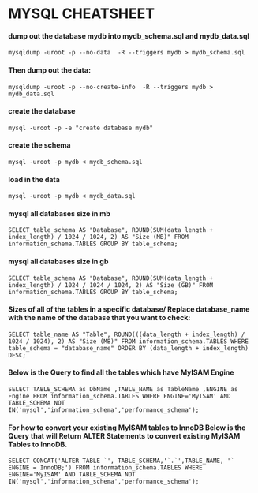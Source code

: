 # MYSQL CHEATSHEET

#### dump out the database mydb into mydb_schema.sql and mydb_data.sql
```
mysqldump -uroot -p --no-data  -R --triggers mydb > mydb_schema.sql
```
#### Then dump out the data:
```
mysqldump -uroot -p --no-create-info  -R --triggers mydb > mydb_data.sql
```
#### create the database
```
mysql -uroot -p -e "create database mydb"
```
#### create the schema
```
mysql -uroot -p mydb < mydb_schema.sql
```
#### load in the data
`
mysql -uroot -p mydb < mydb_data.sql
`
#### mysql all databases size in mb 

``` 
SELECT table_schema AS "Database", ROUND(SUM(data_length + index_length) / 1024 / 1024, 2) AS "Size (MB)" FROM information_schema.TABLES GROUP BY table_schema; 
```

#### mysql all databases size in gb

```
SELECT table_schema AS "Database", ROUND(SUM(data_length + index_length) / 1024 / 1024 / 1024, 2) AS "Size (GB)" FROM information_schema.TABLES GROUP BY table_schema;
```

#### Sizes of all of the tables in a specific database/  Replace database_name with the name of the database that you want to check:

```
SELECT table_name AS "Table", ROUND(((data_length + index_length) / 1024 / 1024), 2) AS "Size (MB)" FROM information_schema.TABLES WHERE table_schema = "database_name" ORDER BY (data_length + index_length) DESC;
```

#### Below is the Query to find all the tables which have MyISAM Engine

```
SELECT TABLE_SCHEMA as DbName ,TABLE_NAME as TableName ,ENGINE as Engine FROM information_schema.TABLES WHERE ENGINE='MyISAM' AND TABLE_SCHEMA NOT IN('mysql','information_schema','performance_schema');
```

#### For how to convert your existing MyISAM tables to InnoDB Below is the Query that will Return ALTER Statements to convert existing MyISAM Tables to InnoDB.

```
SELECT CONCAT('ALTER TABLE `', TABLE_SCHEMA,'`.`',TABLE_NAME, '` ENGINE = InnoDB;') FROM information_schema.TABLES WHERE ENGINE='MyISAM' AND TABLE_SCHEMA NOT IN('mysql','information_schema','performance_schema');
```
